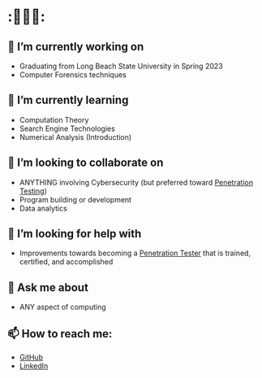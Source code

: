 #  :👨🏻‍💻:
## 🔭 I’m currently working on
- Graduating from Long Beach State University in Spring 2023
- Computer Forensics techniques
## 🌱 I’m currently learning
- Computation Theory
- Search Engine Technologies
- Numerical Analysis (Introduction)
## 👯 I’m looking to collaborate on
- ANYTHING involving Cybersecurity (but preferred toward [Penetration Testing](https://en.wikipedia.org/wiki/Penetration_test))
- Program building or development
- Data analytics
## 🤔 I’m looking for help with
- Improvements towards becoming a [Penetration Tester](https://www.offensive-security.com/pwk-oscp/) that is trained, certified, and accomplished
## 💬 Ask me about
- ANY aspect of computing
## 📫 How to reach me:
- [GitHub](https://github.com/gitMarv23)
- [LinkedIn](https://www.linkedin.com/in/marvin-barajas/)
